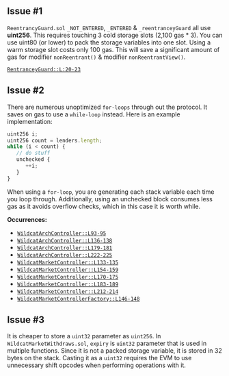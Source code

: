 ## Issue #1
`ReentrancyGuard.sol` `_NOT_ENTERED`, `_ENTERED` & `_reentranceyGuard` all use **uint256**. This requires touching 3 cold storage slots (2,100 gas * 3). You can use uint80 (or lower) to pack the storage variables into one slot. Using a warm storage slot costs only 100 gas. This will save a significant amount of gas for modifier `nonReentrant()` & modifier  `nonReentrantView()`.

[`RentranceyGuard::L:20-23`](https://github.com/code-423n4/2023-10-wildcat/blob/c5df665f0bc2ca5df6f06938d66494b11e7bdada/src/ReentrancyGuard.sol#L20-L23)

## Issue #2
There are numerous unoptimized `for-loops` through out the protocol. It saves on gas to use a `while-loop` instead. Here is an example implementation:
```javascript
uint256 i;
uint256 count = lenders.length;
while (i < count) {
   // do stuff
   unchecked {
      ++i;
   }
}
```
When using a `for-loop`, you are generating each stack variable each time you loop through. Additionally, using an unchecked block consumes less gas as it avoids overflow checks, which in this case it is worth while.

**Occurrences:**
- [`WildcatArchController::L93-95`](https://github.com/code-423n4/2023-10-wildcat/blob/c5df665f0bc2ca5df6f06938d66494b11e7bdada/src/WildcatArchController.sol#L93-L95)
- [`WildcatArchController::L136-138`](https://github.com/code-423n4/2023-10-wildcat/blob/c5df665f0bc2ca5df6f06938d66494b11e7bdada/src/WildcatArchController.sol#L136-L138)
- [`WildcatArchController::L179-181`](https://github.com/code-423n4/2023-10-wildcat/blob/c5df665f0bc2ca5df6f06938d66494b11e7bdada/src/WildcatArchController.sol#L179-L181)
- [`WildcatArchController::L222-225`](https://github.com/code-423n4/2023-10-wildcat/blob/c5df665f0bc2ca5df6f06938d66494b11e7bdada/src/WildcatArchController.sol#L222-L225)
- [`WildcatMarketController::L133-135`](https://github.com/code-423n4/2023-10-wildcat/blob/c5df665f0bc2ca5df6f06938d66494b11e7bdada/src/WildcatMarketController.sol#L133-L135)
- [`WildcatMarketController::L154-159`](https://github.com/code-423n4/2023-10-wildcat/blob/c5df665f0bc2ca5df6f06938d66494b11e7bdada/src/WildcatMarketController.sol#L154-L159)
- [`WildcatMarketController::L170-175`](https://github.com/code-423n4/2023-10-wildcat/blob/c5df665f0bc2ca5df6f06938d66494b11e7bdada/src/WildcatMarketController.sol#L170-L175)
- [`WildcatMarketController::L183-189`](https://github.com/code-423n4/2023-10-wildcat/blob/c5df665f0bc2ca5df6f06938d66494b11e7bdada/src/WildcatMarketController.sol#L183-L189)
- [`WildcatMarketController::L212-214`](https://github.com/code-423n4/2023-10-wildcat/blob/c5df665f0bc2ca5df6f06938d66494b11e7bdada/src/WildcatMarketController.sol#L212-L214)
- [`WildcatMarketControllerFactory::L146-148`](https://github.com/code-423n4/2023-10-wildcat/blob/c5df665f0bc2ca5df6f06938d66494b11e7bdada/src/WildcatMarketControllerFactory.sol#L146-L148)


## Issue #3
It is cheaper to store a `uint32` parameter as `uint256`. In `WildcatMarketWithdraws.sol`, `expiry` is `uint32` parameter that is used in multiple functions. Since it is not a packed storage variable, it is stored in 32 bytes on the stack. Casting it as a `uint32` requires the EVM to use unnecessary shift opcodes when performing operations with it.
